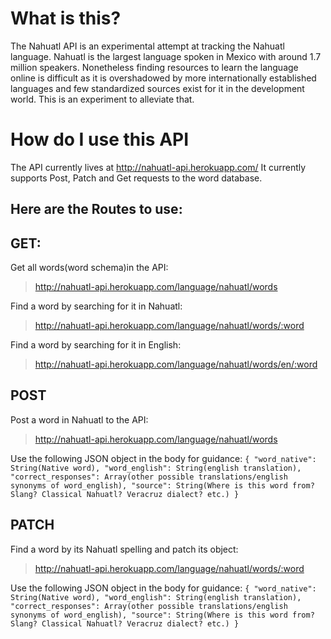 # What is this?
The Nahuatl API is an experimental attempt at tracking the Nahuatl language. 
Nahuatl is the largest language spoken in Mexico with around 1.7 million speakers.
Nonetheless finding resources to learn the language online is difficult as it is 
overshadowed by more internationally established languages and few standardized sources
exist for it in the development world. This is an experiment to alleviate that.

# How do I use this API 

The API currently lives at http://nahuatl-api.herokuapp.com/
It currently supports Post, Patch and Get requests to the word database.

## Here are the Routes to use:

## GET:
Get all words(word schema)in the API:
>http://nahuatl-api.herokuapp.com/language/nahuatl/words

Find a word by searching for it in Nahuatl:
>http://nahuatl-api.herokuapp.com/language/nahuatl/words/:word

Find a word by searching for it in English:
>http://nahuatl-api.herokuapp.com/language/nahuatl/words/en/:word

## POST

Post a word in Nahuatl to the API:
>http://nahuatl-api.herokuapp.com/language/nahuatl/words

Use the following JSON object in the body for guidance:
`
{
	"word_native": String(Native word),
	"word_english": String(english translation),
	"correct_responses": Array(other possible translations/english synonyms of word_english),
	"source": String(Where is this word from? Slang? Classical Nahuatl? Veracruz dialect? etc.)
}
`
## PATCH

Find a word by its Nahuatl spelling and patch its object:

>http://nahuatl-api.herokuapp.com/language/nahuatl/words/:word

Use the following JSON object in the body for guidance:
`
{
	"word_native": String(Native word),
	"word_english": String(english translation),
	"correct_responses": Array(other possible translations/english synonyms of word_english),
	"source": String(Where is this word from? Slang? Classical Nahuatl? Veracruz dialect? etc.)
}
`